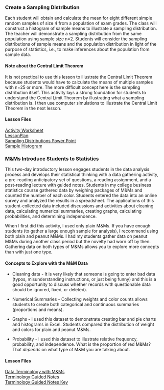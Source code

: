 ### Create a Sampling Distribution

Each student will obtain and calculate the mean for eight different simple random samples of size 4 from a population of exam grades. The class will construct a histogram of sample means to illustrate a sampling distribution. The teacher will demonstrate a sampling distribution from the same population using sample size n=2. Students will consider the sampling distributions of sample means and the population distribution in light of the purpose of statistics, i.e., to make inferences about the population from sample data.

#### Note about the Central Limit Theorem

It is not practical to use this lesson to illustrate the Central Limit Theorem because students would have to calculate the means of multiple samples with n=25 or more. The more difficult concept here is the sampling distribution itself. This activity lays a strong foundation for students to understand the Central Limit Theorem by illustrating what a sampling distribution is. I then use computer simulations to illustrate the Central Limit Theorem in the next lesson.

#### Lesson Files

<a href="https://lisasteaching.github.io/portfolio_teaching/pdf-files/SamplingDistribution_Activity.pdf" target="_blank">Activity Worksheet</a><br/>
<a href="https://lisasteaching.github.io/portfolio_teaching/pdf-files/SamplingDistribution_LessonPlan.pdf" target="_blank">LessonPlan</a><br/>
<a href="https://lisasteaching.github.io/portfolio_teaching/ppsx-files/SamplingDistributions.pptx" target="_blank">Sampling Distributions Power Point</a><br/>
<a href="https://lisasteaching.github.io/portfolio_teaching/pdf-files/SamplingDistribution_histogram-243-samples.pdf" target="_blank">Sample Histogram</a>

### M&Ms Introduce Students to Statistics

This two-day introductory lesson engages students in the data analysis process and develops their statistical thinking with a data gathering activity, a pre-reading anticipatory set of questions, a reading assignment, and a post-reading lecture with guided notes. Students in my college business statistics course gathered data by weighing packages of M&amp;Ms and counted the number of each color. Students entered the data into an online survey and analyzed the results in a spreadsheet. The applications of this student-collected data included discussions and activities about cleaning data, calculating numerical summaries, creating graphs, calculating probabilities, and determining independence.

When I first did this activity, I used only plain M&amp;Ms. If you have enough students (to gather a large enough sample for analysis), I recommend using both plain and peanut M&amp;Ms. I had my students gather data on peanut M&amp;Ms during another class period but the novelty had worn off by then. Gathering data on both types of M&amp;Ms allows you to explore more concepts than with just one type. 

#### Concepts to Explore with the M&amp;M Data

* Cleaning data - It is very likely that someone is going to enter bad data (typos, misunderstanding instructions, or just being funny) and this is a good opportunity to discuss whether records with questionable data should be ignored, fixed, or deleted).

* Numerical Summaries - Collecting weights and color counts allows students to create both categorical and continuous summaries (proportions and means).

* Graphs - I used this dataset to demonstrate creating bar and pie charts and histograms in Excel. Students compared the distribution of weight and colors for plain and peanut M&amp;Ms.

* Probability - I used this dataset to illustrate relative frequency, probability, and independence. What is the proportion of red M&amp;Ms? That <em>depends</em> on what type of M&amp;M you are talking about.

#### Lesson Files
<a href="https://lisasteaching.github.io/portfolio_teaching/doc-files/Pre-Reading-Anticipatory-Set.docx">Data Terminology with M&amp;Ms</a><br />
<a href="https://lisasteaching.github.io/portfolio_teaching/doc-files/Terminology-Guided-Notes.docx">Terminology Guided Notes</a><br />
<a href="https://lisasteaching.github.io/portfolio_teaching/doc-files/Terminology-Guided-Notes-Key.docx">Terminology Guided Notes Key</a>
